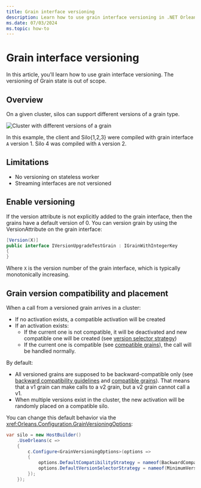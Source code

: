 ```yaml
---
title: Grain interface versioning
description: Learn how to use grain interface versioning in .NET Orleans.
ms.date: 07/03/2024
ms.topic: how-to
---
```


# Grain interface versioning

In this article, you'll learn how to use grain interface versioning. The versioning of Grain state is out of scope.

## Overview

On a given cluster, silos can support different versions of a grain type.

![Cluster with different versions of a grain](version.png)

In this example, the client and Silo{1,2,3} were compiled with grain interface `A` version 1. Silo 4 was compiled with `A` version 2.

## Limitations

- No versioning on stateless worker
- Streaming interfaces are not versioned

## Enable versioning

If the version attribute is not explicitly added to the grain interface, then the grains have a default version of 0. You can version grain by using the VersionAttribute on the grain interface:

```csharp
[Version(X)]
public interface IVersionUpgradeTestGrain : IGrainWithIntegerKey
{
}
```

Where `X` is the version number of the grain interface, which is typically monotonically increasing.

## Grain version compatibility and placement

When a call from a versioned grain arrives in a cluster:

- If no activation exists, a compatible activation will be created
- If an activation exists:
  - If the current one is not compatible, it will be deactivated and new compatible one will be created (see [version selector strategy](version-selector-strategy.md))
  - If the current one is compatible (see [compatible grains](compatible-grains.md)), the call will be handled normally.

By default:

- All versioned grains are supposed to be backward-compatible only (see [backward compatibility guidelines](backward-compatibility-guidelines.md) and [compatible grains](compatible-grains.md)). That means that a v1 grain can make calls to a v2 grain, but a v2 grain cannot call a v1.
- When multiple versions exist in the cluster, the new activation will be randomly placed on a compatible silo.

You can change this default behavior via the <xref:Orleans.Configuration.GrainVersioningOptions>:

```csharp
var silo = new HostBuilder()
    .UseOrleans(c =>
    {
        c.Configure<GrainVersioningOptions>(options =>
        {
            options.DefaultCompatibilityStrategy = nameof(BackwardCompatible);
            options.DefaultVersionSelectorStrategy = nameof(MinimumVersion);
        });
    });
```
